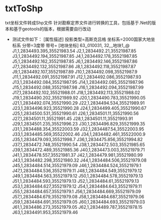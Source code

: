 # txtToShp
txt坐标文件转成Shp文件
针对勘察定界文件进行转换的工具，包括基于.Net的版本和基于geotools的版本，根据需要自行改动
* 测试文件如下：
[属性描述]
投影类型=高斯克吕格
坐标系=2000国家大地坐标系
分带=3度带
带号=
[地块坐标]
63,,010031, 32,,,地块1,,@
J1,1,2834493.395,35521983.54
J2,1,2834492.21,35521987.85
J3,1,2834492.194,35521987.85
J4,1,2834492.178,35521987.85
J5,1,2834492.162,35521987.85
J6,1,2834492.146,35521987.86
J7,1,2834492.132,35521987.86
J8,1,2834492.118,35521987.87
J9,1,2834492.107,35521987.89
J10,1,2834492.098,35521987.9
J11,1,2834492.091,35521987.91
J12,1,2834492.086,35521987.93
J13,1,2834492.084,35521987.95
J14,1,2834492.085,35521987.96
J15,1,2834492.088,35521987.98
J16,1,2834492.094,35521987.99
J17,1,2834492.102,35521988.01
J18,1,2834492.113,35521988.02
J19,1,2834490.202,35521989.92
J20,1,2834490.783,35521990.05
J21,1,2834492.074,35521990.29
J22,1,2834494.534,35521989.91
J23,1,2834496.923,35521990.28
J24,1,2834499.405,35521990.67
J25,1,2834500.531,35521990.61
J26,1,2834501.11,35521990.56
J27,1,2834501.11,35521991.45
J28,1,2834501.11,35521993.91
J29,1,2834501.235,35521996.23
J30,1,2834496.829,35521999.35
J31,1,2834488.354,35522003.59
J32,1,2834487.54,35522003.95
J33,1,2834485.569,35522002.46
J34,1,2834482.461,35522000.9
J35,1,2834479.093,35521998.7
J36,1,2834475.856,35521994.82
J37,1,2834472.748,35521990.54
J38,1,2834472.503,35521985.65
J39,1,2834472.489,35521985.36
J40,1,2834473.003,35521979.71
J41,1,2834478.557,35521981.37
J42,1,2834479.981,35521980.99
J43,1,2834482.298,35521980.32
J44,1,2834484.506,35521979.08
J45,1,2834484.514,35521979.09
J46,1,2834484.524,35521979.1
J47,1,2834484.536,35521979.11
J48,1,2834484.549,35521979.12
J49,1,2834484.563,35521979.12
J50,1,2834484.578,35521979.13
J51,1,2834484.593,35521979.13
J52,1,2834484.61,35521979.13
J53,1,2834484.627,35521979.12
J54,1,2834484.643,35521979.11
J55,1,2834484.657,35521979.1
J56,1,2834484.669,35521979.09
J57,1,2834484.679,35521979.08
J58,1,2834484.687,35521979.06
J59,1,2834484.691,35521979.05
J60,1,2834484.693,35521979.03
J61,1,2834486.273,35521979.05
J62,1,2834489.787,35521978.15
J63,1,2834491.953,35521979.46
